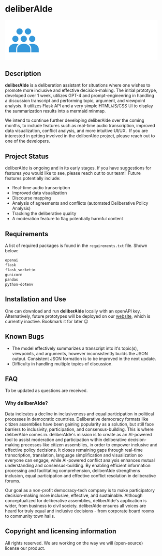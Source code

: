 # deliberAIde

![deliberAIde](./deliberAIde/interface/static/images/logo_deliberAIde.png)

## Description

__deliberAIde__ is a deliberation assistant for situations where one wishes to promote more inclusive and effective decision-making. The initial prototype, developed over 1 week, utilizes GPT-4 and prompt-engineering in handling a discussion transcript and performing topic, argument, and viewpoint analysis. It utilizes Flask API and a very simple HTML/JS/CSS UI to display the summarization results into a mermaid minmap.

We intend to continue further developing deliberAIde over the coming months, to include features such as real-time audio transcription, improved data visualization, conflict analysis, and more intuitive UI/UX.
​
If you are interested in getting involved in the deliberAIde project, please reach out to one of the developers.

## Project Status

deliberAIde is ongoing and in its early stages. If you have suggestions for features you would like to see, please reach out to our team!
​
Future features potentially include:
​
- Real-time audio transcription
- Improved data visualization
- Discourse mapping
- Analysis of agreements and conflicts (automated Deliberative Policy Analysis)
- Tracking the deliberative quality
- A moderation feature to flag potentially harmful content
​

## Requirements

A list of required packages is found in the `requirements.txt` file. Shown below:

    openai
    flask
    flask_socketio
    gunicorn
    pandas
    python-dotenv

## Installation and Use

One can download and run **deliberAIde** locally with an openAPI key. Alternatively, future prototypes will be deployed on our [website](https://deliberaide.com), which is currently inactive. Bookmark it for later 😉

## Known Bugs

- The model effectively summarizes a transcript into it's topic(s), viewpoints, and arguments, however inconsistently builds the JSON output. Consistent JSON formation is to be improved in the next update.
- Difficulty in handling multiple topics of discussion.

## FAQ

To be updated as questions are received.

### Why deliberAIde?

Data indicates a decline in inclusiveness and equal participation in political processes in democratic countries. Deliberative democracy formats like citizen assemblies have been gaining popularity as a solution, but still face barriers to inclusivity, participation, and consensus-building. This is where deliberAIde comes in. deliberAIde's mission is to create as an AI-powered tool to assist moderation and participation within deliberative decision-making processes like citizen assemblies, in order to empower inclusive and effective policy decisions. It closes remaining gaps through real-time transcription, translation, language simplification and visualization so everyone can engage, while AI-powered conflict analysis enhances mutual understanding and consensus-building. By enabling efficient information processing and facilitating comprehension, deliberAIde strengthens inclusion, equal participation and effective conflict resolution in deliberative forums. 

Our goal as a non-profit democracy-tech company is to make participatory decision-making more inclusive, effective, and sustainable. Although conceptualized for deliberative assemblies, deliberAIde's application is wider, from business to civil society. deliberAIde ensures all voices are heard for truly equal and inclusive decisions - from corporate board rooms to community town halls.

## Copyright and licensing information

All rights reserved. We are working on the way we will (open-source) license our product.